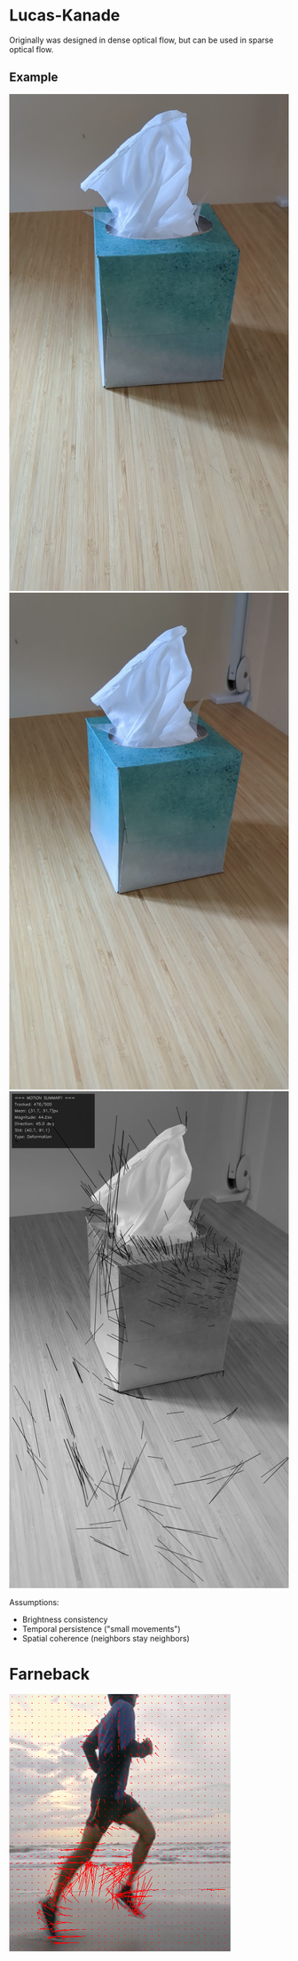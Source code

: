 # Lucas-Kanade

Originally was designed in dense optical flow, but can be used in sparse optical flow.

## Example
![frame_0](../testdata/optical_flow/frame_0.jpg)
![frame_27](../testdata/optical_flow/frame_27.jpg)
![lk](images/lk-optical-flow.png)


Assumptions:
* Brightness consistency
* Temporal persistence ("small movements")
* Spatial coherence (neighbors stay neighbors)

# Farneback
![farneback.png](images/farneback.png)
